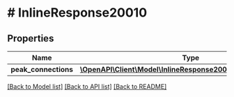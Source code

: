 # # InlineResponse20010

## Properties

Name | Type | Description | Notes
------------ | ------------- | ------------- | -------------
**peak_connections** | [**\OpenAPI\Client\Model\InlineResponse20010PeakConnections[]**](InlineResponse20010PeakConnections.md) |  | [optional]

[[Back to Model list]](../../README.md#models) [[Back to API list]](../../README.md#endpoints) [[Back to README]](../../README.md)
